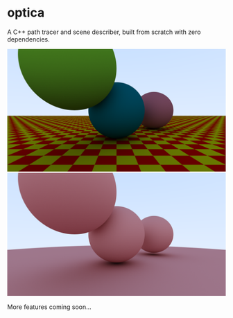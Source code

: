 # optica
A C++ path tracer and scene describer, built from scratch with zero dependencies.

![demo scene 2](screenshots/example2.png)
![demo scene](screenshots/example.png)

More features coming soon...
